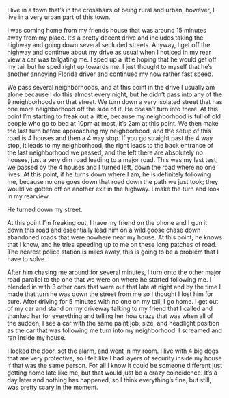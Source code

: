 I live in a town that’s in the crosshairs of being rural and urban, however, I live in a very urban part of this town. 

I was coming home from my friends house that was around 15 minutes away from my place. It’s a pretty decent drive and includes taking the highway and going down several secluded streets. Anyway, I get off the highway and continue about my drive as usual when I noticed in my rear view a car was tailgating me. I sped up a little hoping that he would get off my tail but he sped right up towards me. I just thought to myself that he’s another annoying Florida driver and continued my now rather fast speed.

We pass several neighborhoods, and at this point in the drive I usually am alone because I do this almost every night, but he didn’t pass into any of the 9 neighborhoods on that street. We turn down a very isolated street that has one more neighborhood off the side of it. He doesn’t turn into there. At this point I’m starting to freak out a little, because my neighborhood is full of old people who go to bed at 10pm at most, it’s 2am at this point. We then make the last turn before approaching my neighborhood, and the setup of this road is 4 houses and then a 4 way stop. If you go straight past the 4 way stop, it leads to my neighborhood, the right leads to the back entrance of the last neighborhood we passed, and the left there are absolutely no houses, just a very dim road leading to a major road. This was my last test; we passed by the 4 houses and I turned left, down the road where no one lives. At this point, if he turns down where I am, he is definitely following me, because no one goes down that road down the path we just took; they would’ve gotten off on another exit in the highway. I make the turn and look in my rearview. 

He turned down my street. 

At this point I’m freaking out, I have my friend on the phone and I gun it down this road and essentially lead him on a wild goose chase down abandoned roads that were nowhere near my house. At this point, he knows that I know, and he tries speeding up to me on these long patches of road. The nearest police station is miles away, this is going to be a problem that I have to solve. 

After him chasing me around for several minutes, I turn onto the other major road parallel to the one that we were on where he started following me. I blended in with 3 other cars that were out that late at night and by the time I made that turn he was down the street from me so I thought I lost him for sure. After driving for 5 minutes with no one on my tail, I go home. I get out of my car and stand on my driveway talking to my friend that I called and thanked her for everything and telling her how crazy that was when all of the sudden, I see a car with the same paint job, size, and headlight position as the car that was following me turn into my neighborhood.  I screamed and ran inside my house. 

I locked the door, set the alarm, and went in my room. I live with 4 big dogs that are very protective, so I felt like I had layers of security inside my house if that was the same person. For all I know it could be someone different just getting home late like me, but that would just be a crazy coincidence. It’s a day later and nothing has happened, so I think everything’s fine, but still, was pretty scary in the moment.
